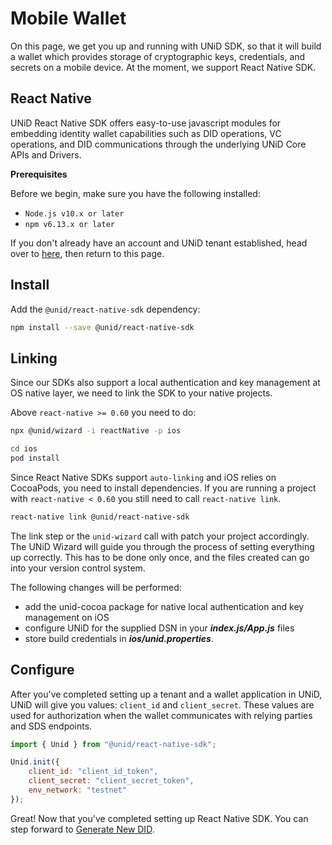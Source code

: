 # Mobile Wallet

On this page, we get you up and running with UNiD SDK, so that it will build a wallet which provides storage of cryptographic keys, credentials, and secrets on a mobile device. At the moment, we support React Native SDK.

## React Native

UNiD React Native SDK offers easy-to-use javascript modules for embedding identity wallet capabilities such as DID operations, VC operations, and DID communications through the underlying UNiD Core APIs and Drivers.

**Prerequisites**

Before we begin, make sure you have the following installed:

* `Node.js v10.x or later`
* `npm v6.13.x or later`

If you don't already have an account and UNiD tenant established, head over to [here](https://docs.getunid.io), then return to this page.

## Install

Add the `@unid/react-native-sdk` dependency:

```bash
npm install --save @unid/react-native-sdk
```

## Linking

Since our SDKs also support a local authentication and key management at OS native layer, we need to link the SDK to your native projects.

Above `react-native >= 0.60` you need to do:

```bash
npx @unid/wizard -i reactNative -p ios

cd ios
pod install
```

Since React Native SDKs support `auto-linking` and iOS relies on CocoaPods, you need to install dependencies. If you are running a project with `react-native < 0.60` you still need to call `react-native link`.

```bash
react-native link @unid/react-native-sdk
```

The link step or the `unid-wizard` call with patch your project accordingly. The UNiD Wizard will guide you through the process of setting everything up correctly. This has to be done only once, and the files created can go into your version control system.

The following changes will be performed:

* add the unid-cocoa package for native local authentication and key management on iOS
* configure UNiD for the supplied DSN in your _**index.js/App.js**_ files
* store build credentials in _**ios/unid.properties**_.

## Configure

After you've completed setting up a tenant and a wallet application in UNiD, UNiD will give you values: `client_id` and `client_secret`. These values are used for authorization when the wallet communicates with relying parties and SDS endpoints.

```javascript
import { Unid } from "@unid/react-native-sdk";

Unid.init({
    client_id: "client_id_token",
    client_secret: "client_secret_token",
    env_network: "testnet"
});
```

Great! Now that you've completed setting up React Native SDK. You can step forward to [Generate New DID](https://github.com/getunid/unid-docs/tree/a0e3cb7501479628b5df9b10630e3f29c181f7b2/wallet/1-did-operation/README.md).

